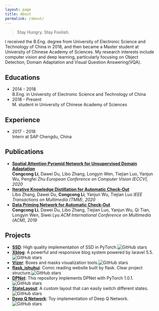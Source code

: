 ```yaml
---
layout: page
title: About
permalink: /about/
---
```


> Stay Hungry. Stay Foolish.

I received the B.Eng. degree from University of Electronic Science and Technology of China in 2018, and then became a Master student at University of Chinese Academy of Sciences. My research interests include computer vision and deep learning, particularly focusing on Object Detection, Domain Adaptation and Visual Question Answering(VQA).

## Educations
- 2014 - 2018  
  B.Eng. in University of Electronic Science and Technology of China
- 2018 - Present  
  M. student in University of Chinese Academy of Sciences

## Experience
- 2017 - 2018  
  Intern at SAP Chengdu, China

## Publications
- [**Spatial Attention Pyramid Network for Unsupervised Domain Adaptation**](https://arxiv.org/abs/2003.12979)  
  **Congcong Li**, Dawei Du, Libo Zhang, Longyin Wen, Tiejian Luo, Yanjun Wu, Pengfei Zhu
  *European Conference on Computer Vision (ECCV), 2020*
- [**Iterative Knowledge Distillation for Automatic Check-Out**](https://isrc.iscas.ac.cn/zhanglibo/pdfs/2020/IEEE_Transactions_on_Multimedia.pdf)  
  Libo Zhang, Dawei Du, **Congcong Li**, Yanjun Wu, Tiejian Luo
  *IEEE Transactions on Multimedia (TMM), 2020*
- [**Data Priming Network for Automatic Check-Out**](https://arxiv.org/abs/1904.04978)  
  **Congcong Li**, Dawei Du, Libo Zhang, Tiejian Luo, Yanjun Wu, Qi Tian, Longyin Wen, Siwei Lyu
  *ACM International Conference on Multimedia (ACM), 2019*

## Projects
- [**SSD**](https://github.com/lufficc/SSD): High quality implementation of SSD in PyTorch.![GitHub stars](https://img.shields.io/github/stars/lufficc/ssd)
- [**Xblog**](https://github.com/lufficc/Xblog): A powerful and responsive blog system powered by laravel 5.5.![GitHub stars](https://img.shields.io/github/stars/lufficc/Xblog)
- [**Vizer**](https://github.com/lufficc/Vizer): Boxes and masks visualization tools.![GitHub stars](https://img.shields.io/github/stars/lufficc/Vizer)
- [**flask_ishuhui**](https://github.com/lufficc/flask_ishuhui): Comic reading website built by flask. Clear project structure.![GitHub stars](https://img.shields.io/github/stars/lufficc/flask_ishuhui)
- [**DPNet**](https://github.com/lufficc/DPNet): This repository implements DPNet with PyTorch 1.0.1.![GitHub stars](https://img.shields.io/github/stars/lufficc/DPNet)
- [**StateLayout**](https://github.com/lufficc/StateLayout): A custom layout that can easily switch different states.![GitHub stars](https://img.shields.io/github/stars/lufficc/StateLayout)
- [**Deep Q Network**](https://github.com/lufficc/dqn): Toy implementation of Deep Q Network.![GitHub stars](https://img.shields.io/github/stars/lufficc/dqn)
